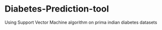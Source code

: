 # Diabetes-Prediction-tool
Using Support Vector Machine algorithm on prima indian diabetes datasets
